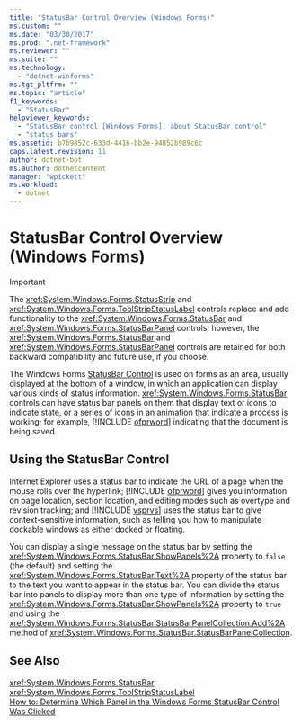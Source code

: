 ```yaml
---
title: "StatusBar Control Overview (Windows Forms)"
ms.custom: ""
ms.date: "03/30/2017"
ms.prod: ".net-framework"
ms.reviewer: ""
ms.suite: ""
ms.technology: 
  - "dotnet-winforms"
ms.tgt_pltfrm: ""
ms.topic: "article"
f1_keywords: 
  - "StatusBar"
helpviewer_keywords: 
  - "StatusBar control [Windows Forms], about StatusBar control"
  - "status bars"
ms.assetid: b7b9852c-633d-4416-bb2e-94852b989c6c
caps.latest.revision: 11
author: dotnet-bot
ms.author: dotnetcontent
manager: "wpickett"
ms.workload: 
  - dotnet
---
```

# StatusBar Control Overview (Windows Forms)
> [!IMPORTANT]
>  The <xref:System.Windows.Forms.StatusStrip> and <xref:System.Windows.Forms.ToolStripStatusLabel> controls replace and add functionality to the <xref:System.Windows.Forms.StatusBar> and <xref:System.Windows.Forms.StatusBarPanel> controls; however, the <xref:System.Windows.Forms.StatusBar> and <xref:System.Windows.Forms.StatusBarPanel> controls are retained for both backward compatibility and future use, if you choose.  
  
 The Windows Forms [StatusBar Control](../../../../docs/framework/winforms/controls/statusbar-control-windows-forms.md) is used on forms as an area, usually displayed at the bottom of a window, in which an application can display various kinds of status information. <xref:System.Windows.Forms.StatusBar> controls can have status bar panels on them that display text or icons to indicate state, or a series of icons in an animation that indicate a process is working; for example, [!INCLUDE [ofprword](../../../../includes/ofprword-md.md)] indicating that the document is being saved.  
  
## Using the StatusBar Control  
 Internet Explorer uses a status bar to indicate the URL of a page when the mouse rolls over the hyperlink; [!INCLUDE [ofprword](../../../../includes/ofprword-md.md)] gives you information on page location, section location, and editing modes such as overtype and revision tracking; and [!INCLUDE [vsprvs](../../../../includes/vsprvs-md.md)] uses the status bar to give context-sensitive information, such as telling you how to manipulate dockable windows as either docked or floating.  
  
 You can display a single message on the status bar by setting the <xref:System.Windows.Forms.StatusBar.ShowPanels%2A> property to `false` (the default) and setting the <xref:System.Windows.Forms.StatusBar.Text%2A> property of the status bar to the text you want to appear in the status bar. You can divide the status bar into panels to display more than one type of information by setting the <xref:System.Windows.Forms.StatusBar.ShowPanels%2A> property to `true` and using the <xref:System.Windows.Forms.StatusBar.StatusBarPanelCollection.Add%2A> method of <xref:System.Windows.Forms.StatusBar.StatusBarPanelCollection>.  
  
## See Also  
 <xref:System.Windows.Forms.StatusBar>  
 <xref:System.Windows.Forms.ToolStripStatusLabel>  
 [How to: Determine Which Panel in the Windows Forms StatusBar Control Was Clicked](../../../../docs/framework/winforms/controls/determine-which-panel-wf-statusbar-control-was-clicked.md)
